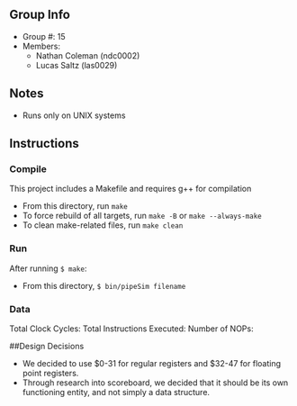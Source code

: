 ## Group Info
- Group #: 15
- Members:
    - Nathan Coleman (ndc0002)
    - Lucas Saltz (las0029)

## Notes
- Runs only on UNIX systems

## Instructions
### Compile
This project includes a Makefile and requires g++ for compilation
- From this directory, run ```make```
- To force rebuild of all targets, run ```make -B``` or ```make --always-make```
- To clean make-related files, run ```make clean```

### Run
After running ```$ make```:
- From this directory, ```$ bin/pipeSim filename```


### Data
Total Clock Cycles: 
Total Instructions Executed: 
Number of NOPs: 


##Design Decisions

- We decided to use $0-31 for regular registers and $32-47 for floating point registers. 
- Through research into scoreboard, we decided that it should be its own functioning entity, and not simply a data structure. 
